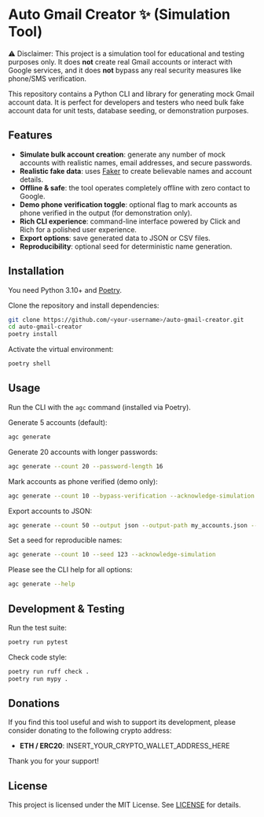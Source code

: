 # Auto Gmail Creator ✨ (Simulation Tool)

⚠️ Disclaimer: This project is a simulation tool for educational and testing purposes only. It does **not** create real Gmail accounts or interact with Google services, and it does **not** bypass any real security measures like phone/SMS verification.

This repository contains a Python CLI and library for generating mock Gmail account data. It is perfect for developers and testers who need bulk fake account data for unit tests, database seeding, or demonstration purposes.

## Features

- **Simulate bulk account creation**: generate any number of mock accounts with realistic names, email addresses, and secure passwords.
- **Realistic fake data**: uses [Faker](https://faker.readthedocs.io) to create believable names and account details.
- **Offline & safe**: the tool operates completely offline with zero contact to Google.
- **Demo phone verification toggle**: optional flag to mark accounts as phone verified in the output (for demonstration only).
- **Rich CLI experience**: command-line interface powered by Click and Rich for a polished user experience.
- **Export options**: save generated data to JSON or CSV files.
- **Reproducibility**: optional seed for deterministic name generation.

## Installation

You need Python 3.10+ and [Poetry](https://python-poetry.org/).

Clone the repository and install dependencies:

```bash
git clone https://github.com/<your-username>/auto-gmail-creator.git
cd auto-gmail-creator
poetry install
```

Activate the virtual environment:

```bash
poetry shell
```

## Usage

Run the CLI with the `agc` command (installed via Poetry).

Generate 5 accounts (default):

```bash
agc generate
```

Generate 20 accounts with longer passwords:

```bash
agc generate --count 20 --password-length 16
```

Mark accounts as phone verified (demo only):

```bash
agc generate --count 10 --bypass-verification --acknowledge-simulation
```

Export accounts to JSON:

```bash
agc generate --count 50 --output json --output-path my_accounts.json --acknowledge-simulation
```

Set a seed for reproducible names:

```bash
agc generate --count 10 --seed 123 --acknowledge-simulation
```

Please see the CLI help for all options:

```bash
agc generate --help
```

## Development & Testing

Run the test suite:

```bash
poetry run pytest
```

Check code style:

```bash
poetry run ruff check .
poetry run mypy .
```

## Donations

If you find this tool useful and wish to support its development, please consider donating to the following crypto address:

- **ETH / ERC20**: INSERT_YOUR_CRYPTO_WALLET_ADDRESS_HERE

Thank you for your support!

## License

This project is licensed under the MIT License. See [LICENSE](LICENSE) for details.
